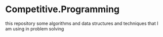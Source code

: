 # Competitive.Programming
this repository some algorithms and data structures and techniques that I am using in problem solving
